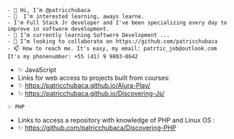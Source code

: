 ```
- 👋 Hi, I’m @patricchubaca
- 👀  I’m interested learning, aways learne.
- I'm Full Stack Jr developer and I've been specializing every day to improve in software development.
- 🌱 I’m currently learning Softwere Development ...
- 💞️ I’m looking to collaborate on https://github.com/patricchubaca
- 📫 How to reach me. It's easy, my email: patrtic_job@outlook.com It's my phonenumber: +55 (41) 9 9803-8642
```
-  ✨ JavaScript
  - Links for web access to projects built from courses:
  -  ✨ https://patricchubaca.github.io/Alura-Play/
  -  ✨ https://patricchubaca.github.io/Discovering-Js/

    ✨ PHP
  - Links to access a repository with knowledge of PHP and Linux OS :
  - ✨ https://github.com/patricchubaca/Discovering-PHP

<!---
patricchubaca/patricchubaca is a ✨ special ✨ repository because its `README.md` (this file) appears on your GitHub profile.
